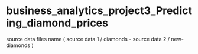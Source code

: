 # business_analytics_project3_Predicting_diamond_prices
source data files name ( source data 1 / diamonds     -   source data 2 / new-diamonds )

